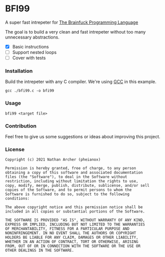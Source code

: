 # BFI99

A super fast intrepeter for [The Brainfuck Programming Language](https://en.wikipedia.org/wiki/Brainfuck)

The goal is to build a very clean and fast intrepeter without too many unnecessary abstractions.

- [x] Basic instructions
- [ ] Support nested loops
- [ ] Cover with tests

### Installation
Build the intrepeter with any C compiler. We're using [GCC](https://gcc.gnu.org/) in this example.
```
gcc ./bfi99.c -o bfi99
```

### Usage
```
bfi99 <target file>
```

### Contribution
Feel free to give us some suggestions or ideas about improving this project.

### License
```
Copyright (c) 2021 Nathan Archer (pheianox)

Permission is hereby granted, free of charge, to any person
obtaining a copy of this software and associated documentation
files (the "Software"), to deal in the Software without
restriction, including without limitation the rights to use,
copy, modify, merge, publish, distribute, sublicense, and/or sell
copies of the Software, and to permit persons to whom the
Software is furnished to do so, subject to the following
conditions:

The above copyright notice and this permission notice shall be
included in all copies or substantial portions of the Software.

THE SOFTWARE IS PROVIDED "AS IS", WITHOUT WARRANTY OF ANY KIND,
EXPRESS OR IMPLIED, INCLUDING BUT NOT LIMITED TO THE WARRANTIES
OF MERCHANTABILITY, FITNESS FOR A PARTICULAR PURPOSE AND
NONINFRINGEMENT. IN NO EVENT SHALL THE AUTHORS OR COPYRIGHT
HOLDERS BE LIABLE FOR ANY CLAIM, DAMAGES OR OTHER LIABILITY,
WHETHER IN AN ACTION OF CONTRACT, TORT OR OTHERWISE, ARISING
FROM, OUT OF OR IN CONNECTION WITH THE SOFTWARE OR THE USE OR
OTHER DEALINGS IN THE SOFTWARE.
```


